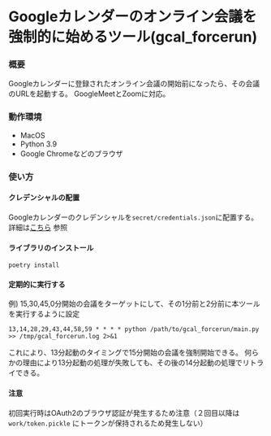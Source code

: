 # Googleカレンダーのオンライン会議を強制的に始めるツール(gcal_forcerun)

### 概要

Googleカレンダーに登録されたオンライン会議の開始前になったら、その会議のURLを起動する。
GoogleMeetとZoomに対応。

### 動作環境

* MacOS
* Python 3.9
* Google Chromeなどのブラウザ

### 使い方

#### クレデンシャルの配置

Googleカレンダーのクレデンシャルを`secret/credentials.json`に配置する。詳細は[こちら](https://developers.google.com/calendar/quickstart/python) 参照

#### ライブラリのインストール

```
poetry install
```

#### 定期的に実行する

例) 15,30,45,0分開始の会議をターゲットにして、その1分前と2分前に本ツールを実行するように設定

```$xslt
13,14,28,29,43,44,58,59 * * * * python /path/to/gcal_forcerun/main.py >> /tmp/gcal_forcerun.log 2>&1
```

これにより、13分起動のタイミングで15分開始の会議を強制開始できる。
何らかの理由により13分起動の処理が失敗しても、その後の14分起動の処理でリトライできる。

#### 注意

初回実行時はOAuth2のブラウザ認証が発生するため注意（２回目以降は `work/token.pickle` にトークンが保持されるため発生しない）
